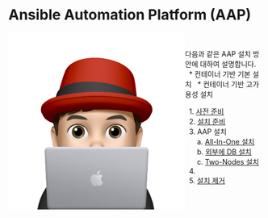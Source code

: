 # Ansible Automation Platform (AAP)



<img align="left" src="/images/이승일--II_컴퓨터.png" width="350px" height="350px" title="100px" alt="안녕"></img><br>

다음과 같은 AAP 설치 방안에 대하여 설명합니다.
&nbsp;&nbsp;* 컨테이너 기반 기본 설치
&nbsp;&nbsp;* 컨테이너 기반 고가용성 설치

&nbsp;&nbsp;1. [사전 준비](documents/pre-requisites.md)<br>
&nbsp;&nbsp;2. [설치 준비](documents/pre-installation.md)<br>
&nbsp;&nbsp;3. AAP 설치<br>
&nbsp;&nbsp;&nbsp;&nbsp;&nbsp;&nbsp;a. [All-In-One 설치](documents/install-all-in-one.md)<br>
&nbsp;&nbsp;&nbsp;&nbsp;&nbsp;&nbsp;b. [외부에 DB 설치](documents/install-external-db.md)<br>
&nbsp;&nbsp;&nbsp;&nbsp;&nbsp;&nbsp;c. [Two-Nodes 설치](documents/install-two-nodes.md)<br>
&nbsp;&nbsp;4. []()<br>
&nbsp;&nbsp;5. [설치 제거](documents/un-installation.md)<br>
